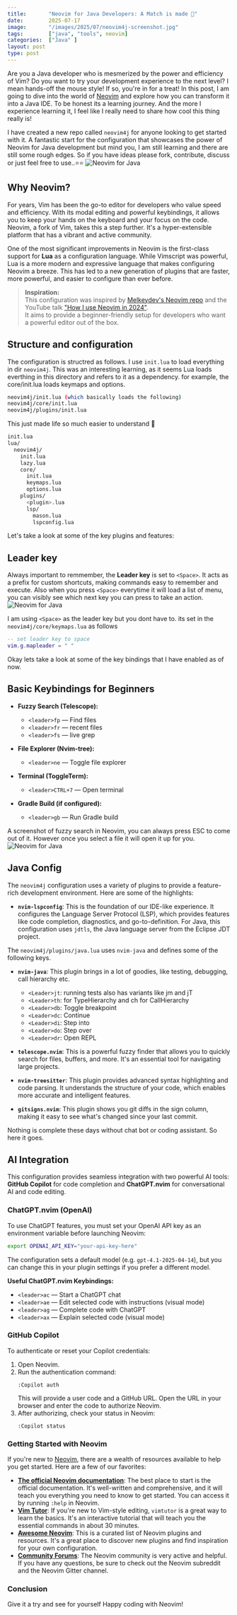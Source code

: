```yaml
---
title:       "Neovim for Java Developers: A Match is made 🚀"
date:        2025-07-17
image:       "/images/2025/07/neovim4j-screenshot.jpg"
tags:        ["java", "tools", neovim]
categories:  ["Java" ]
layout: post
type: post
---
```


Are you a Java developer who is mesmerized by the power and efficiency of Vim? Do you want to try your development experience to the next level? I mean hands-off the mouse style! If so, you're in for a treat! In this post, I am going to dive into the world of [Neovim](https://neovim.io/) and explore how you can transform it into a Java IDE. To be honest its a learning journey. And the more I experience learning it, I feel like I really need to share how cool this thing really is!

I have created a new repo called `neovim4j` for anyone looking to get started with it. A fantastic start for the configuration that showcases the power of Neovim for Java development but mind you, I am still learning and there are still some rough edges. So if you have ideas please fork, contribute, discuss or just feel free to use..⭐⭐
![Neovim for Java](/images/2025/07/neovim-4j-screenshot.jpg)
## Why Neovim?

For years, Vim has been the go-to editor for developers who value speed and efficiency. With its modal editing and powerful keybindings, it allows you to keep your hands on the keyboard and your focus on the code. Neovim, a fork of Vim, takes this a step further. It's a hyper-extensible platform that has a vibrant and active community.

One of the most significant improvements in Neovim is the first-class support for **Lua** as a configuration language. While Vimscript was powerful, Lua is a more modern and expressive language that makes configuring Neovim a breeze. This has led to a new generation of plugins that are faster, more powerful, and easier to configure than ever before.

> **Inspiration:**  
> This configuration was inspired by [Melkeydev's Neovim repo](https://github.com/Melkeydev/neovim) and the YouTube talk ["How I use Neovim in 2024"](https://youtu.be/bVKA4Im2yTc?feature=shared).  
> It aims to provide a beginner-friendly setup for developers who want a powerful editor out of the box.

## Structure and configuration
The configuration is structred as follows. I use `init.lua` to load everything in dir `neovim4j`. This was an interesting learning, as it seems Lua loads everthing in this directory and refers to it as a dependency. for example, the core/init.lua loads keymaps and options. 

```bash
neovim4j/init.lua (which basically loads the following)
neovim4j/core/init.lua 
neovim4j/plugins/init.lua
```

This just made life so much easier to understand 🤩

```bash
init.lua
lua/
  neovim4j/
    init.lua
    lazy.lua
    core/
      init.lua
      keymaps.lua
      options.lua
    plugins/
      <plugin>.lua
      lsp/
        mason.lua
        lspconfig.lua
```

Let's take a look at some of the key plugins and features:

## Leader key

Always important to remmember, the **Leader key** is set to `<Space>`. It acts as a prefix for custom shortcuts, making commands easy to remember and execute. Also when you press `<Space>` everytime it will load a list of menu, you can visibly see which next key you can press to take an action. 
![Neovim for Java](/images/2025/07/neovim-4j-leaderkey.jpg)



I am using `<Space>` as the leader key but you dont have to. its set in the `neovim4j/core/keymaps.lua` as follows

```lua
-- set leader key to space
vim.g.mapleader = " "
```




Okay lets take a look at some of the key bindings that I have enabled as of now.
## Basic Keybindings for Beginners
- **Fuzzy Search (Telescope):**
  - `<leader>fp` — Find files
  - `<leader>fr` — recent files
  - `<leader>fs` — live grep

- **File Explorer (Nvim-tree):**
  - `<leader>ne` — Toggle file explorer

- **Terminal (ToggleTerm):**
  - `<leader>CTRL+7` — Open terminal

- **Gradle Build (if configured):**
  - `<leader>gb` — Run Gradle build

A screenshot of fuzzy search in Neovim, you can always press ESC to come out of it. However once you select a file it will open it up for you. 
![Neovim for Java](/images/2025/07/neovim-4j-fuzzy-search.jpg)


## Java Config 
The `neovim4j` configuration uses a variety of plugins to provide a feature-rich development environment. Here are some of the highlights:

* **`nvim-lspconfig`**: This is the foundation of our IDE-like experience. It configures the Language Server Protocol (LSP), which provides features like code completion, diagnostics, and go-to-definition. For Java, this configuration uses `jdtls`, the Java language server from the Eclipse JDT project.

The `neovim4j/plugins/java.lua` uses `nvim-java` and defines some of the following keys.
* **`nvim-java`**: This plugin brings in a lot of goodies, like testing, debugging, call hierarchy etc. 
    * `<Leader>jt`: running tests also has variants like jm and jT
    * `<Leader>th`: for TypeHierarchy and ch for CallHierarchy
    * `<Leader>db`: Toggle breakpoint
    * `<Leader>dc`: Continue
    * `<Leader>di`: Step into
    * `<Leader>do`: Step over
    * `<Leader>dr`: Open REPL



* **`telescope.nvim`**: This is a powerful fuzzy finder that allows you to quickly search for files, buffers, and more. It's an essential tool for navigating large projects.

* **`nvim-treesitter`**: This plugin provides advanced syntax highlighting and code parsing. It understands the structure of your code, which enables more accurate and intelligent features.

* **`gitsigns.nvim`**: This plugin shows you git diffs in the sign column, making it easy to see what's changed since your last commit.


Nothing is complete these days without chat bot or coding assistant. So here it goes.

## AI Integration

This configuration provides seamless integration with two powerful AI tools: **GitHub Copilot** for code completion and **ChatGPT.nvim** for conversational AI and code editing.

### ChatGPT.nvim (OpenAI)

To use ChatGPT features, you must set your OpenAI API key as an environment variable before launching Neovim:

```sh
export OPENAI_API_KEY="your-api-key-here"
```

The configuration sets a default model (e.g. `gpt-4.1-2025-04-14`), but you can change this in your plugin settings if you prefer a different model.

**Useful ChatGPT.nvim Keybindings:**

- `<leader>ac` — Start a ChatGPT chat
- `<leader>ae` — Edit selected code with instructions (visual mode)
- `<leader>ag` — Complete code with ChatGPT
- `<leader>ax` — Explain selected code (visual mode)

### GitHub Copilot

To authenticate or reset your Copilot credentials:

1. Open Neovim.
2. Run the authentication command:
   ```
   :Copilot auth
   ```
   This will provide a user code and a GitHub URL. Open the URL in your browser and enter the code to authorize Neovim.
3. After authorizing, check your status in Neovim:
   ```
   :Copilot status
   ```

### Getting Started with Neovim

If you're new to [Neovim](https://neovim.io/), there are a wealth of resources available to help you get started. Here are a few of our favorites:

* **[The official Neovim documentation](https://neovim.io/doc/)**: The best place to start is the official documentation. It's well-written and comprehensive, and it will teach you everything you need to know to get started. You can access it by running `:help` in Neovim.
* **[Vim Tutor](https://vimschool.netlify.app/introduction/vimtutor/)**: If you're new to Vim-style editing, `vimtutor` is a great way to learn the basics. It's an interactive tutorial that will teach you the essential commands in about 30 minutes.
* **[Awesome Neovim](https://www.trackawesomelist.com/rockerBOO/awesome-neovim/readme/)**: This is a curated list of Neovim plugins and resources. It's a great place to discover new plugins and find inspiration for your own configuration.
* **[Community Forums](https://neovim.io/community/)**: The Neovim community is very active and helpful. If you have any questions, be sure to check out the Neovim subreddit and the Neovim Gitter channel.

### Conclusion
Give it a try and see for yourself Happy coding with Neovim!